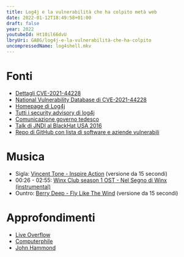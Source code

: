 ```yaml
---
title: Log4j e la vulnerabilità che ha colpito metà web
date: 2022-01-12T18:49:58+01:00
draft: false
year: 2022
youtubeId: Ht10il66dvU
lbryUri: GABG/log4j-e-la-vulnerabilità-che-ha-colpito
uncompressedName: log4shell.mkv
---
```


# Fonti
+ [Dettagli CVE-2021-44228](https://cve.mitre.org/cgi-bin/cvename.cgi?name=CVE-2021-44228)
+ [National Vulnerability Database di CVE-2021-44228](https://nvd.nist.gov/vuln/detail/CVE-2021-44228)
+ [Homepage di Log4j](https://logging.apache.org/log4j/2.x/)
+ [Tutti i security advisory di log4j](https://logging.apache.org/log4j/2.x/security.html)
+ [Comunicazione governo tedesco](https://www.bsi.bund.de/SharedDocs/Cybersicherheitswarnungen/DE/2021/2021-549032-10F2.pdf;jsessionid=DA53511353F23698DABEA7BCDDE8AB03.internet471?__blob=publicationFile&v=10)
+ [Talk di JNDI al BlackHat USA 2016](https://www.youtube.com/watch?v=uNNwI6oFs_A)
+ [Repo di GitHub con lista di software e aziende vulnerabili](https://github.com/YfryTchsGD/Log4jAttackSurface)

# Musica
+ Sigla: [Vincent Tone - Inspire Action](https://www.premiumbeat.com/royalty-free-tracks/inspire-action) (versione da 15 secondi)
+ 00:26 - 02:55: [Winx Club season 1 OST - Nel Segno di Winx (instrumental)](https://www.youtube.com/watch?v=JoyuVQPPwnI)
+ Ountro: [Berry Deep - Fly Like The Wind](https://www.premiumbeat.com/royalty-free-tracks/fly-like-the-wind) (versione da 15 secondi)

# Approfondimenti
+ [Live Overflow](https://www.youtube.com/watch?v=w2F67LbEtnk)
+ [Computerphile](https://www.youtube.com/watch?v=Opqgwn8TdlM)
+ [John Hammond](https://www.youtube.com/watch?v=7qoPDq41xhQ)
